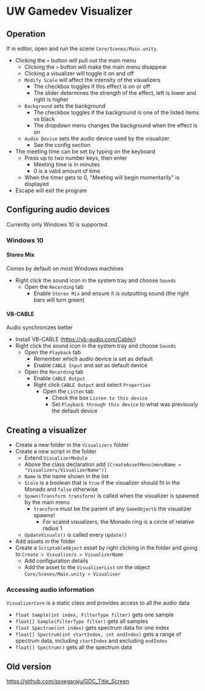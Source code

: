 # UW Gamedev Visualizer

## Operation
If in editor, open and run the scene `Core/Scenes/Main.unity`.

- Clicking the `<` button will pull out the main menu
  - Clicking the `>` button will make the main menu disappear
  - Clicking a visualizer will toggle it on and off
  - `Modify Scale` will affect the intensity of the visualizers
    - The checkbox toggles if this effect is on or off
    - The slider determines the strength of the effect, left is lower and right is higher
  - `Background` sets the background
    - The checkbox toggles if the background is one of the listed items vs black
    - The dropdown menu changes the background when the effect is on
  - `Audio Device` sets the audio device used by the visualizer
    - See the config section
- The meeting time can be set by typing on the keyboard
  - Press up to two number keys, then enter
    - Meeting time is in minutes
    - 0 is a valid amount of time
  - When the timer gets to 0, "Meeting will begin momentarily" is displayed
- Escape will exit the program

## Configuring audio devices
Currently only Windows 10 is supported.

### Windows 10

#### Stereo Mix
Comes by default on most Windows machines
- Right click the sound icon in the system tray and choose `Sounds`
  - Open the `Recording` tab
    - Enable `Stereo Mix` and ensure it is outputting sound (the right bars will turn green)

#### VB-CABLE
Audio synchronizes better
- Install VB-CABLE (https://vb-audio.com/Cable/)
- Right click the sound icon in the system tray and choose `Sounds`
  - Open the `Playback` tab
    - Remember which audio device is set as default
    - Enable `CABLE Input` and set as default device
  - Open the `Recording` tab
    - Enable `CABLE Output`
    - Right click `CABLE Output` and select `Properties`
      - Open the `Listen` tab
        - Check the box `Listen to this device`
        - Set `Playback through this device` to what was previously the default device

## Creating a visualizer
- Create a new folder in the `Visualizers` folder
- Create a new script in the folder
  - Extend `VisualizerModule`
  - Above the class declaration add `[CreateAssetMenu(menuName = "Visualizers/VisualizerName")]`
  - `Name` is the name shown in the list
  - `Scale` is a boolean that is `true` if the visualizer should fit in the Monado and `false` otherwise
  - `Spawn(Transform transform)` is called when the visualizer is spawned by the main menu
    - `transform` must be the parent of any `GameObject`s the visualizer spawns!
      - For scaled visualizers, the Monado ring is a circle of relative radius 1
  - `UpdateVisuals()` is called every `Update()`
- Add assets in the folder
- Create a `ScriptableObject` asset by right clicking in the folder and going to `Create > Visualizers > VisualizerName`
  - Add configuration details
  - Add the asset to the `VisualizerList` on the object `Core/Scenes/Main.unity > Visualiser`

### Accessing audio information
`VisualizerCore` is a static class and provides access to all the audio data
- `float Sample(int index, FilterType filter)` gets one sample
- `float[] Sample(FilterType filter)` gets all samples
- `float Spectrum(int index)` gets spectrum data for one index
- `float[] Spectrum(int startIndex, int endIndex)` gets a range of spectrum data, including `startIndex` and excluding `endIndex`
- `float[] Spectrum()` gets all the spectrum data


## Old version
https://github.com/ssvegaraju/GDC_Title_Screen
